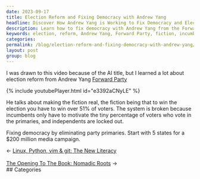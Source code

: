 ```yaml
---
date: 2023-09-17
title: Election Reform and Fixing Democracy with Andrew Yang
headline: Discover How Andrew Yang is Working to Fix Democracy and Election Reform!
description: Learn how to fix democracy with Andrew Yang from the Forward Party in this video. He explains how to make the fiction of winning 51% of voters a reality, and how to eliminate party primaries to create a more fair system. Start with a $200 million media campaign in 5 states.
keywords: election, reform, Andrew Yang, Forward Party, fiction, incumbents, primaries, eliminating, states, media campaign
categories: 
permalink: /blog/election-reform-and-fixing-democracy-with-andrew-yang/
layout: post
group: blog
---
```



I was drawn to this video because of the AI title, but I learned a lot about
election reform from Andrew Yang [Forward Party](https://www.forwardparty.com/)

{% include youtubePlayer.html id="e3392aCNyLE" %}

He talks about making the fiction real, the fiction being that to win the
election you have to win over 51% of voters. The system is broken because
incumbents only have to motivate the tiny percentage of voters who vote in the
primaries, and independents are locked out.

Fixing democracy by eliminating party primaries. Start with 5 states for a $200
million media campaign.

<div class="arrow-links"><div class="post-nav-prev"><span class="arrow">&larr;&nbsp;</span><a href="/blog/linux-python-vim-git-the-new-literacy/">Linux, Python, vim & git: The New Literacy</a></div> &nbsp; <div class="post-nav-next"><a href="/blog/the-opening-to-the-book-nomadic-roots/">The Opening To The Book: Nomadic Roots</a><span class="arrow">&nbsp;&rarr;</span></div></div>
## Categories

<ul></ul>